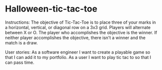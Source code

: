 # Halloween-tic-tac-toe

Instructions: The objective of Tic-Tac-Toe is to place three of your marks in a horizontal, vertical, or diagonal row on a 3x3 grid. Players will alternate between X or O. The player who accomplishes the objective is the winner. If neither player accomplishes the objective, there isn't a winner and the match is a draw.

User stories: 
As a software engineer I want to create a playable game so that I can add it to my portfolio. 
As a user I want to play tic tac to so that I can pass time.

